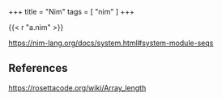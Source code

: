 +++
title = "Nim"
tags = [ "nim" ]
+++

{{< r "a.nim" >}}

<https://nim-lang.org/docs/system.html#system-module-seqs>

## References

<https://rosettacode.org/wiki/Array_length>
